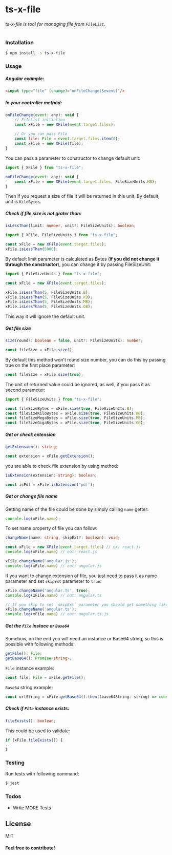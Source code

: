 # ts-x-file

###### ts-x-file is tool for managing file from `FileList`.
#



### Installation

```sh
$ npm install -s ts-x-file
```
### Usage

##### Angular example:

```HTML code
<input type="file" (change)="onFileChange($event)"/>
```
##### In your controller method:

```javascript
onFileChange(event: any): void {
    // FileList initiation
    const xFile = new XFile(event.target.files);
    
    // Or you can pass File 
    const file: File = event.target.files.item(0);
    const xFile = new XFile(file);
}
```

You can pass a parameter to constructor to change default unit:
```javascript
import { XFile } from "ts-x-file";

onFileChange(event: any): void {
    const xFile = new XFile(event.target.files, FileSizeUnits.MB);
}
```
Then if you request a size of file it will be returned in this unit. By default, unit is ``KiloBytes``.
##### Check if file size is not grater than:
```typescript
isLessThan(limit: number, unit?: FileSizeUnits): boolean;
```
```javascript
import { XFile, FileSizeUnits } from "ts-x-file";

const xFile = new XFile(event.target.files);
xFile.isLessThan(5000);
```

By default limit parameter is calculated as Bytes (**if you did not change it through the constructor**), you can change it by passing FileSizeUnit:

```javascript
import { FileSizeUnits } from "ts-x-file";

const xFile = new XFile(event.target.files);

xFile.isLessThan(5, FileSizeUnits.B);
xFile.isLessThan(5, FileSizeUnits.KB);
xFile.isLessThan(5, FileSizeUnits.MB);
xFile.isLessThan(5, FileSizeUnits.GB);
```

This way it will ignore the default unit.

##### Get file size
```typescript
size(round?: boolean = false, unit?: FileSizeUnits): number;
```

```javascript
const fileSize = xFile.size();
```
By default this method won't round size number, you can do this by passing true on the first place parameter:
```typescript
const fileSize = xFile.size(true);
```
The unit of returned value could be ignored, as well, if you pass it as second parameter:
```javascript
import { FileSizeUnits } from "ts-x-file";

const fileSizeBytes = xFile.size(true, FileSizeUnits.B);
const fileSizeKiloBytes = xFile.size(true, FileSizeUnits.KB);
const fileSizeMegaBytes = xFile.size(true, FileSizeUnits.MB);
const fileSizeGigaBytes = xFile.size(true, FileSizeUnits.GB);
```

##### Get or check extension

```typescript
getExtension(): string;
```
```javascript
const extension = xFile.getExtension();
```

you are able to check file extension by using method:
```typescript
isExtension(extension: string): boolean;
```
```javascript
const isPdf = xFile.isExtension('pdf');
```

##### Get or change file name
Getting name of the file could be done by simply calling ``name`` getter:
```javascript
console.log(xFile.name);
```
To set name property of file you can follow:
```typescript
changeName(name: string, skipExt?: boolean): void;
```
```javascript
const xFile = new XFile(event.target.files) // ex: react.js
console.log(xFile.name) // out: react.js

xFile.changeName('angular.js');
console.log(xFile.name) // out: angular.js
```

If you want to change extension of file, you just need to pass it as name parameter and set ``skipExt`` parameter to ``true``:
```javascript
xFile.changeName('angular.ts', true);
console.log(xFile.name) // out: angular.ts

// If you skip to set `skipExt` parameter you should get something like this:
xFile.changeName('angular.ts');
console.log(xFile.name) // out: angular.ts.js
```

##### Get the ``File`` instace or ``Base64``

Somehow, on the end you will need an instance or Base64 string, so this is possible with following methods:
```typescript
getFile(): File;
getBase64(): Promise<string>;
```

``File`` instance example:
```javascript
const file: File = xFile.getFile();
```

``Base64`` string example:
```javascript
const urlString = xFile.getBase64().then((base64String: string) => console.log) // data:image/png;base64,...
```

##### Check if ``File`` instance exists:

```typescript
fileExists(): boolean;
```

This could be used to validate:

```javascript
if (xFile.fileExists()) {
...
}
```

### Testing

Run tests with following command:
```sh
$ jest
```

### Todos

 - Write MORE Tests

License
----

MIT

#### Feel free to contribute!


